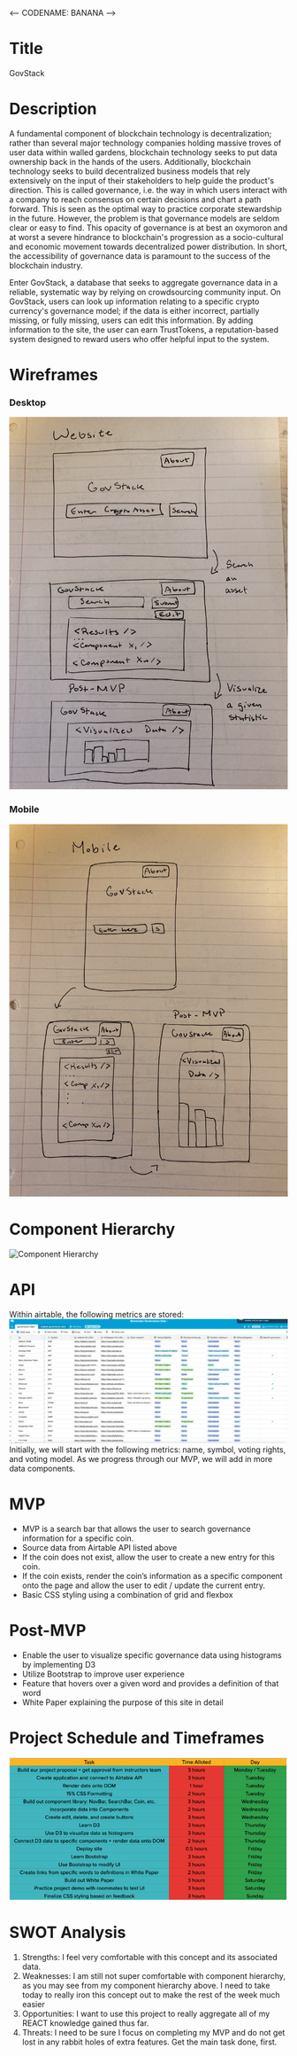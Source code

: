 <-- CODENAME: BANANA -->

# Title
GovStack

# Description
<p>
A fundamental component of blockchain technology is decentralization; rather than several major technology companies holding massive troves of user data within walled
gardens, blockchain technology seeks to put data ownership back in the hands of the users. Additionally, blockchain technology seeks to build decentralized business models
that rely extensively on the input of their stakeholders to help guide the product's direction. This is called governance, i.e. the way in which users interact with a company
to reach consensus on certain decisions and chart a path forward. This is seen as the optimal way to practice corporate stewardship in the future. However, the problem is that
governance models are seldom clear or easy to find. This opacity of governance is at best an oxymoron and at worst a severe hindrance to blockchain's progression as a 
socio-cultural and economic movement towards decentralized power distribution. In short, the accessibility of governance data is paramount to the success of the blockchain 
industry.
</p>

<p>
Enter GovStack, a database that seeks to aggregate governance data in a reliable, systematic way by relying on crowdsourcing community input. On GovStack, users can 
look up information relating to a specific crypto currency's governance model; if the data is either incorrect, partially missing, or fully missing, users can edit this
information. By adding information to the site, the user can earn TrustTokens, a reputation-based system designed to reward users who offer helpful input to the 
system.
</p>

# Wireframes
### Desktop
![Wireframe-Desktop](/images/wireframe-desktop.jpeg)
### Mobile
![Wireframe-Mobile](/images/wireframe-mobile.jpeg)

# Component Hierarchy
![Component Hierarchy](images/component-hierachy.jpg)

# API 
Within airtable, the following metrics are stored:
![Governance Data](/images/governance.png)
Initially, we will start with the following metrics: name, symbol, voting rights, and voting model. As we progress through our MVP, we will add in more data components.


# MVP
<ul>
  <li>MVP is a search bar that allows the user to search governance information for a specific coin.</li>
  <li>Source data from Airtable API listed above</li>
  <li>If the coin does not exist, allow the user to create a new entry for this coin.</li> 
  <li>If the coin exists, render the coin’s information as a specific component onto the page and allow the user to edit / update the current entry.</li>
  <li>Basic CSS styling using a combination of grid and flexbox</li>
</ul>

# Post-MVP
<ul>
  <li>Enable the user to visualize specific governance data using histograms by implementing D3</li>
  <li>Utilize Bootstrap to improve user experience</li>
  <li>Feature that hovers over a given word and provides a definition of that word</li>
  <li>White Paper explaining the purpose of this site in detail</li>
</ul>

# Project Schedule and Timeframes
![Project Schedule and Timelines](/images/timeframes.png)



# SWOT Analysis
<ol>
  <li>Strengths: I feel very comfortable with this concept and its associated data.</li>
  <li>Weaknesses: I am still not super comfortable with component hierarchy, as you may see from my component hierarchy above. I need to take today to really iron this concept out to make the rest of the week much easier</li>
  <li>Opportunities: I want to use this project to really aggregate all of my REACT knowledge gained thus far. </li>
  <li>Threats: I need to be sure I focus on completing my MVP and do not get lost in any rabbit holes of extra features. Get the main task done, first.</li>
</ol>
